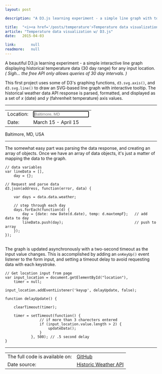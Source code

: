 ```yaml
---
layout: post

description: "A D3.js learning experiment - a simple line graph with tooltip, displaying (30 day range) historical temperature data for any input location."

title:  "<i><a href='/posts/temperature'>Temperature data visualization</a></i>"
article: "Temperature data visualization w/ D3.js"
date:   2015-04-03

link:       null
readmore:   null
---
```


A beautiful D3.js learning experiment - a simple interactive line graph displaying historical temperature data (30 day range) for any input location. *( Sigh... the free API only allows queries of 30 day intervals. )*

This first project uses some of D3's graphing functions, <code>d3.svg.axis()</code>, and <code>d3.svg.line()</code> to draw an SVG-based line graph with interactive tooltip. The historical weather data API response is parsed, formatted, and displayed as a set of <i>x</i> (date) and <i>y</i> (fahrenheit temperature) axis values.

<hr class="dash">

<table class="width-800px">
  <tr>
    <td>Location:</td>
    <td><input type="text" id="location" name="location" onkeyup="delayUpdate()" onchange="updateData()" placeholder="Baltimore, MD" required autofocus></td>     
  </tr>
  <tr>
    <td>Date:</td>      
    <td><span id="previous-date">March 15</span> - <span id="current-date">April 15</span></td>
  </tr>
</table>

<p id="location_display">Baltimore, MD, USA</p>

<div id="graph"></div>

<hr class="dash margin-bottom-30px">

The somewhat easy part was parsing the data response, and creating an array of objects. Once we have an array of data objects, it's just a matter of mapping the data to the graph.

<pre class="code-block">
<code>// data variables
var lineData = [],
    day = {};

// Request and parse data
d3.json(address, function(error, data) {

    var days = data.data.weather;

    // step through each day
    days.forEach(function(d) {
        day = {date: new Date(d.date), temp: d.maxtempF};   // add data to day
        lineData.push(day);                                 // push to array
    });
});
</code>
</pre>

The graph is updated asynchronously with a two-second timeout as the input value changes. This is accomplished by adding an <code>onKeyUp()</code> event listener to the form input, and setting a timeout delay to avoid requesting data with each keystroke.

<pre class="code-block">
<code>// Get location input from page
var input_location = document.getElementById("location"),
    timer = null;

input_location.addEventListener('keyup', delayUpdate, false);

function delayUpdate() {

    clearTimeout(timer);

    timer = setTimeout(function() {
                // if more than 3 charecters entered
                if (input_location.value.length > 2) {
                    updateData();
                }
            }, 500); // .5 second delay
}</code>
</pre>

<hr class="dash">

<table class="width-400px">
  <tr>
    <td>The full code is available on:</td>
    <td><a href="https://github.com/kylesb/static/blob/master/JS/temperature-graph/index.html">GitHub</a></td>     
  </tr>
  <tr>
    <td>Date source:</td>      
    <td><a href="http://www.worldweatheronline.com/api/docs/historical-weather-api.aspx">Historic Weather API</a></td>
  </tr>
</table>

<!-- scripts for this page -->
<script type="text/javascript" src="/js/posts/temperature/temperature.js"></script>
<!-- / scripts -->

<!-- initialize -->
<script>
    // append CSS for this page to the <head>
    var linkElement = document.createElement("link");
    linkElement.rel = "stylesheet";
    linkElement.href = "/css/posts/temperature/temperature.css";
    // append CSS file
    document.head.appendChild(linkElement);
</script>
<!-- / initialize -->
